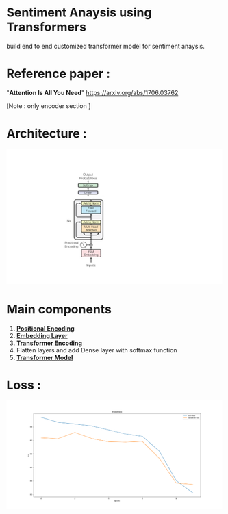 # Sentiment Anaysis using Transformers
build end to end customized transformer model for sentiment anaysis.

# Reference paper : 
"**Attention Is All You Need**"
https://arxiv.org/abs/1706.03762

[Note : only encoder section ]

# Architecture :
![alt text](sentiment_anaysis_with_transformers.jpg)

# Main components
1. [**Positional Encoding**](/SentimentAnaysis_using_Transformers/com/iqvia/Positional_Embedding.py)
2. [**Embedding Layer**](/SentimentAnaysis_using_Transformers/com/iqvia/Embeddings.py)
3. [**Transformer Encoding**](/SentimentAnaysis_using_Transformers/com/iqvia/TransformerEncoder.py)
4. Flatten layers and add Dense layer with softmax function
5. [**Transformer Model**](/SentimentAnaysis_using_Transformers/com/iqvia/TransformerModel.py)
   
# Loss :
![alt text](train_validation_loss.png)
